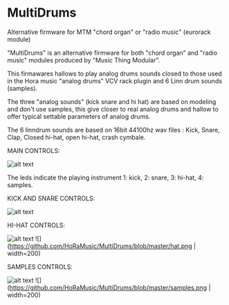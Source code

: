 # MultiDrums
Alternative firmware for MTM "chord organ" or "radio music" (eurorack module)

"MultiDrums" is an alternative firmware for both "chord organ" and "radio music" modules produced by "Music Thing Modular".

This firmawares hallows to play analog drums sounds closed to those used in the Hora music "analog drums" VCV rack plugin 
and 6 Linn drum sounds (samples).

The three "analog sounds" (kick snare and hi hat) are based on modeling and don't use samples, 
this give closer to real analog drums and hallow to offer typical settable parameters of analog drums.

The 6 linndrum sounds are based on 16bit 44100hz wav files : Kick, Snare, Clap, Closed hi-hat, open hi-hat, crash cymbale.

MAIN CONTROLS:

![alt text](https://github.com/HoRaMusic/MultiDrums/blob/master/modulePic.png)



The leds indicate the playing instrument 1: kick, 2: snare, 3: hi-hat, 4: samples.

KICK AND SNARE CONTROLS:

![alt text](https://github.com/HoRaMusic/MultiDrums/blob/master/KickSnare.png)

HI-HAT CONTROLS:

![alt text](https://github.com/HoRaMusic/MultiDrums/blob/master/hat.png)
![](https://github.com/HoRaMusic/MultiDrums/blob/master/hat.png | width=200)

SAMPLES CONTROLS:

![alt text](https://github.com/HoRaMusic/MultiDrums/blob/master/samples.png)
![](https://github.com/HoRaMusic/MultiDrums/blob/master/samples.png | width=200)



